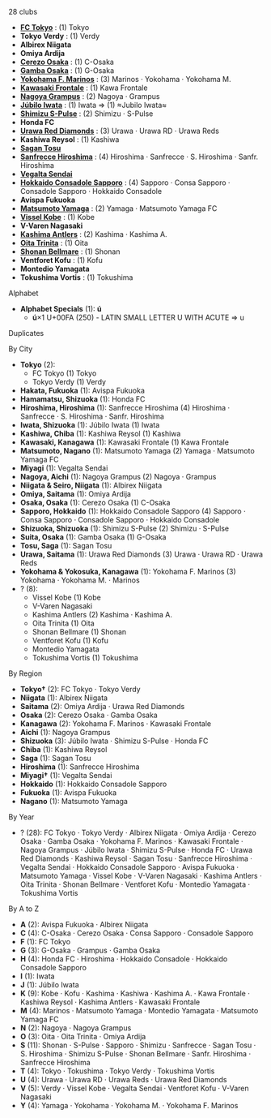 28 clubs

- [**FC Tokyo**](https://en.wikipedia.org/wiki/FC_Tokyo) : (1) Tokyo
- **Tokyo Verdy** : (1) Verdy
- **Albirex Niigata**
- **Omiya Ardija**
- [**Cerezo Osaka**](https://en.wikipedia.org/wiki/Cerezo_Osaka) : (1) C-Osaka
- [**Gamba Osaka**](https://en.wikipedia.org/wiki/Gamba_Osaka) : (1) G-Osaka
- [**Yokohama F. Marinos**](https://en.wikipedia.org/wiki/Yokohama_F._Marinos) : (3) Marinos · Yokohama · Yokohama M.
- [**Kawasaki Frontale**](https://en.wikipedia.org/wiki/Kawasaki_Frontale) : (1) Kawa Frontale
- [**Nagoya Grampus**](https://en.wikipedia.org/wiki/Nagoya_Grampus) : (2) Nagoya · Grampus
- [**Júbilo Iwata**](https://en.wikipedia.org/wiki/Júbilo_Iwata) : (1) Iwata ⇒ (1) ≈Jubilo Iwata≈
- [**Shimizu S-Pulse**](https://en.wikipedia.org/wiki/Shimizu_S-Pulse) : (2) Shimizu · S-Pulse
- **Honda FC**
- [**Urawa Red Diamonds**](https://en.wikipedia.org/wiki/Urawa_Red_Diamonds) : (3) Urawa · Urawa RD · Urawa Reds
- **Kashiwa Reysol** : (1) Kashiwa
- [**Sagan Tosu**](https://en.wikipedia.org/wiki/Sagan_Tosu)
- [**Sanfrecce Hiroshima**](https://en.wikipedia.org/wiki/Sanfrecce_Hiroshima) : (4) Hiroshima · Sanfrecce · S. Hiroshima · Sanfr. Hiroshima
- [**Vegalta Sendai**](https://en.wikipedia.org/wiki/Vegalta_Sendai)
- [**Hokkaido Consadole Sapporo**](https://en.wikipedia.org/wiki/Consadole_Sapporo) : (4) Sapporo · Consa Sapporo · Consadole Sapporo · Hokkaido Consadole
- **Avispa Fukuoka**
- [**Matsumoto Yamaga**](https://en.wikipedia.org/wiki/Matsumoto_Yamaga) : (2) Yamaga · Matsumoto Yamaga FC
- [**Vissel Kobe**](https://en.wikipedia.org/wiki/Vissel_Kobe) : (1) Kobe
- **V-Varen Nagasaki**
- [**Kashima Antlers**](https://en.wikipedia.org/wiki/Kashima_Antlers) : (2) Kashima · Kashima A.
- [**Oita Trinita**](https://en.wikipedia.org/wiki/Oita_Trinita) : (1) Oita
- [**Shonan Bellmare**](https://en.wikipedia.org/wiki/Shonan_Bellmare) : (1) Shonan
- **Ventforet Kofu** : (1) Kofu
- **Montedio Yamagata**
- **Tokushima Vortis** : (1) Tokushima




Alphabet

- **Alphabet Specials** (1):  **ú** 
  - **ú**×1 U+00FA (250) - LATIN SMALL LETTER U WITH ACUTE ⇒ u




Duplicates





By City

- **Tokyo** (2): 
  - FC Tokyo  (1) Tokyo
  - Tokyo Verdy  (1) Verdy
- **Hakata, Fukuoka** (1): Avispa Fukuoka 
- **Hamamatsu, Shizuoka** (1): Honda FC 
- **Hiroshima, Hiroshima** (1): Sanfrecce Hiroshima  (4) Hiroshima · Sanfrecce · S. Hiroshima · Sanfr. Hiroshima
- **Iwata, Shizuoka** (1): Júbilo Iwata  (1) Iwata
- **Kashiwa, Chiba** (1): Kashiwa Reysol  (1) Kashiwa
- **Kawasaki, Kanagawa** (1): Kawasaki Frontale  (1) Kawa Frontale
- **Matsumoto, Nagano** (1): Matsumoto Yamaga  (2) Yamaga · Matsumoto Yamaga FC
- **Miyagi** (1): Vegalta Sendai 
- **Nagoya, Aichi** (1): Nagoya Grampus  (2) Nagoya · Grampus
- **Niigata & Seiro, Niigata** (1): Albirex Niigata 
- **Omiya, Saitama** (1): Omiya Ardija 
- **Osaka, Osaka** (1): Cerezo Osaka  (1) C-Osaka
- **Sapporo, Hokkaido** (1): Hokkaido Consadole Sapporo  (4) Sapporo · Consa Sapporo · Consadole Sapporo · Hokkaido Consadole
- **Shizuoka, Shizuoka** (1): Shimizu S-Pulse  (2) Shimizu · S-Pulse
- **Suita, Osaka** (1): Gamba Osaka  (1) G-Osaka
- **Tosu, Saga** (1): Sagan Tosu 
- **Urawa, Saitama** (1): Urawa Red Diamonds  (3) Urawa · Urawa RD · Urawa Reds
- **Yokohama & Yokosuka, Kanagawa** (1): Yokohama F. Marinos  (3) Yokohama · Yokohama M. · Marinos
- ? (8): 
  - Vissel Kobe  (1) Kobe
  - V-Varen Nagasaki 
  - Kashima Antlers  (2) Kashima · Kashima A.
  - Oita Trinita  (1) Oita
  - Shonan Bellmare  (1) Shonan
  - Ventforet Kofu  (1) Kofu
  - Montedio Yamagata 
  - Tokushima Vortis  (1) Tokushima




By Region

- **Tokyo†** (2):   FC Tokyo · Tokyo Verdy
- **Niigata** (1):   Albirex Niigata
- **Saitama** (2):   Omiya Ardija · Urawa Red Diamonds
- **Osaka** (2):   Cerezo Osaka · Gamba Osaka
- **Kanagawa** (2):   Yokohama F. Marinos · Kawasaki Frontale
- **Aichi** (1):   Nagoya Grampus
- **Shizuoka** (3):   Júbilo Iwata · Shimizu S-Pulse · Honda FC
- **Chiba** (1):   Kashiwa Reysol
- **Saga** (1):   Sagan Tosu
- **Hiroshima** (1):   Sanfrecce Hiroshima
- **Miyagi†** (1):   Vegalta Sendai
- **Hokkaido** (1):   Hokkaido Consadole Sapporo
- **Fukuoka** (1):   Avispa Fukuoka
- **Nagano** (1):   Matsumoto Yamaga




By Year

- ? (28):   FC Tokyo · Tokyo Verdy · Albirex Niigata · Omiya Ardija · Cerezo Osaka · Gamba Osaka · Yokohama F. Marinos · Kawasaki Frontale · Nagoya Grampus · Júbilo Iwata · Shimizu S-Pulse · Honda FC · Urawa Red Diamonds · Kashiwa Reysol · Sagan Tosu · Sanfrecce Hiroshima · Vegalta Sendai · Hokkaido Consadole Sapporo · Avispa Fukuoka · Matsumoto Yamaga · Vissel Kobe · V-Varen Nagasaki · Kashima Antlers · Oita Trinita · Shonan Bellmare · Ventforet Kofu · Montedio Yamagata · Tokushima Vortis






By A to Z

- **A** (2): Avispa Fukuoka · Albirex Niigata
- **C** (4): C-Osaka · Cerezo Osaka · Consa Sapporo · Consadole Sapporo
- **F** (1): FC Tokyo
- **G** (3): G-Osaka · Grampus · Gamba Osaka
- **H** (4): Honda FC · Hiroshima · Hokkaido Consadole · Hokkaido Consadole Sapporo
- **I** (1): Iwata
- **J** (1): Júbilo Iwata
- **K** (9): Kobe · Kofu · Kashima · Kashiwa · Kashima A. · Kawa Frontale · Kashiwa Reysol · Kashima Antlers · Kawasaki Frontale
- **M** (4): Marinos · Matsumoto Yamaga · Montedio Yamagata · Matsumoto Yamaga FC
- **N** (2): Nagoya · Nagoya Grampus
- **O** (3): Oita · Oita Trinita · Omiya Ardija
- **S** (11): Shonan · S-Pulse · Sapporo · Shimizu · Sanfrecce · Sagan Tosu · S. Hiroshima · Shimizu S-Pulse · Shonan Bellmare · Sanfr. Hiroshima · Sanfrecce Hiroshima
- **T** (4): Tokyo · Tokushima · Tokyo Verdy · Tokushima Vortis
- **U** (4): Urawa · Urawa RD · Urawa Reds · Urawa Red Diamonds
- **V** (5): Verdy · Vissel Kobe · Vegalta Sendai · Ventforet Kofu · V-Varen Nagasaki
- **Y** (4): Yamaga · Yokohama · Yokohama M. · Yokohama F. Marinos




